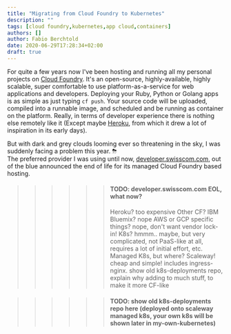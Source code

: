```yaml
---
title: "Migrating from Cloud Foundry to Kubernetes"
description: ""
tags: [cloud foundry,kubernetes,app cloud,containers]
authors: []
author: Fabio Berchtold
date: 2020-06-29T17:28:34+02:00
draft: true
---
```


For quite a few years now I've been hosting and running all my personal projects on [Cloud Foundry](https://www.cloudfoundry.org/). It's an open-source, highly-available, highly scalable, super comfortable to use platform-as-a-service for web applications and developers. Deploying your Ruby, Python or Golang apps is as simple as just typing `cf push`. Your source code will be uploaded, compiled into a runnable image, and scheduled and be running as container on the platform. Really, in terms of developer experience there is nothing else remotely like it (Except maybe [Heroku](https://www.heroku.com/), from which it drew a lot of inspiration in its early days).

But with dark and grey clouds looming ever so threatening in the sky, I was suddenly facing a problem this year. ⛈      
The preferred provider I was using until now, [developer.swisscom.com](https://developer.swisscom.com), out of the blue announced the end of life for its managed Cloud Foundry based hosting.

>>>>>> #### TODO: developer.swisscom.com EOL, what now?
>>>>>> Heroku? too expensive
>>>>>> Other CF? IBM Bluemix? nope
>>>>>> AWS or GCP specific things? nope, don't want vendor lock-in!
>>>>>> K8s? hmmm.. maybe, but very complicated, not PaaS-like at all, requires a lot of initial effort, etc.
>>>>>> Managed K8s, but where? Scaleway! cheap and simple! includes ingress-nginx.
>>>>>> show old k8s-deployments repo, explain why adding to much stuff, to make it more CF-like

>>>>>> #### TODO: show old k8s-deployments repo here (deployed onto scaleway managed k8s, your own k8s will be shown later in my-own-kubernetes)
